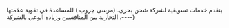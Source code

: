 بنقدم خدمات تسويقية لشركة شحن بحري. (مرسى  جروب ) للمساعدة في تقوية علامتها التجارية بين المنافسين وزيادة الوعي بالشركة .----)






<!--
**Quadramark/QUADRAMARK** is a ✨ _special_ ✨ repository because its `README.md` (this file) appears on your GitHub profile.

Here are some ideas to get you started:

- 🔭 I’m currently working on ...
- 🌱 I’m currently learning ...
- 👯 I’m looking to collaborate on ...
- 🤔 I’m looking for help with ...
- 💬 Ask me about ...
- 📫 How to reach me: ...
- 😄 Pronouns: ...
- ⚡ Fun fact: ...
-->
